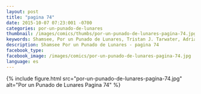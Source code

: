 ```yaml
---
layout: post
title: "pagina 74"
date: 2015-10-07 07:23:001 -0700
categories: por-un-punado-de-lunares
thumbnail: /images/comics/thumbs/por-un-punado-de-lunares-pagina-74.jpg
keywords: Shamsee, Por un Punado de Lunares, Tristan J. Tarwater, Adrian Ricker
description: Shamsee Por un Punado de Lunares - pagina 74
facebook_type: 
facebook_image: /images/comics/por-un-punado-de-lunares-pagina-74.jpg
language: es
---
```

{% include figure.html src="por-un-punado-de-lunares-pagina-74.jpg" alt="Por un Punado de Lunares Pagina 74" %}